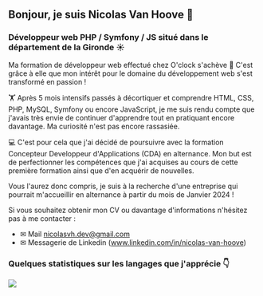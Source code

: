## Bonjour, je suis Nicolas Van Hoove 👋 
### Développeur web PHP / Symfony / JS situé dans le département de la Gironde ☀

Ma formation de développeur web effectué chez O'clock s'achève 🌱 C'est grâce à elle que mon intérêt pour le domaine du développement web s'est transformé en passion ! 

🏋 Après 5 mois intensifs passés à décortiquer et comprendre HTML, CSS, PHP, MySQL, Symfony ou encore JavaScript, je me suis rendu compte que j'avais très envie de continuer d'apprendre tout en pratiquant encore davantage. Ma curiosité n'est pas encore rassasiée. 

💻 C'est pour cela que j'ai décidé de poursuivre avec la formation Concepteur Developpeur d'Applications (CDA) en alternance. Mon but est de perfectionner les compétences que j'ai acquises au cours de cette première formation ainsi que d'en acquérir de nouvelles. 

Vous l'aurez donc compris, je suis à la recherche d'une entreprise qui pourrait m'accueillir en alternance à partir du mois de Janvier 2024 ! 

Si vous souhaitez obtenir mon CV ou davantage d'informations n'hésitez pas à me contacter :
- ✉ Mail nicolasvh.dev@gmail.com
- ✉ Messagerie de Linkedin (www.linkedin.com/in/nicolas-van-hoove)

### Quelques statistiques sur les langages que j'apprécie 👇
![](https://github-readme-stats.vercel.app/api/top-langs/?username=NicolasVanHoove&theme=onedark&hide_langs_below=8)

<!--
**NicolasVanHoove/NicolasVanHoove** is a ✨ _special_ ✨ repository because its `README.md` (this file) appears on your GitHub profile.

Here are some ideas to get you started:

- 🔭 I’m currently working on ...
- 🌱 I’m currently learning ...
- 👯 I’m looking to collaborate on ...
- 🤔 I’m looking for help with ...
- 💬 Ask me about ...
- 📫 How to reach me: ...
- 😄 Pronouns: ...
- ⚡ Fun fact: ...
-->
